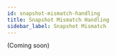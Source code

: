 ```yaml
---
id: snapshot-mismatch-handling
title: Snapshot Mismatch Handling
sidebar_label: Snapshot Mismatch
---
```


(Coming soon)
